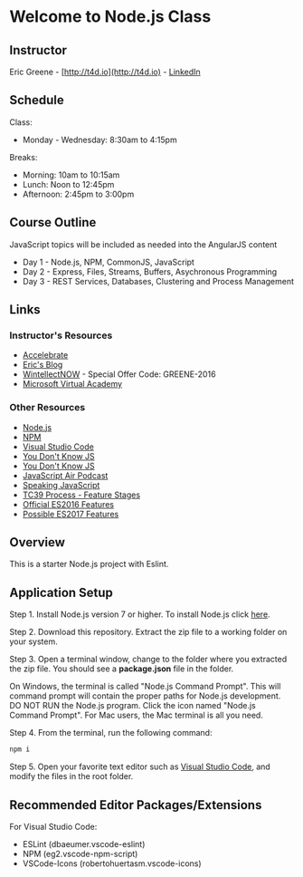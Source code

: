 # Welcome to Node.js Class

## Instructor

Eric Greene - [http://t4d.io](http://t4d.io) - [LinkedIn](https://www.linkedin.com/in/ericwgreene)

## Schedule

Class:

- Monday - Wednesday: 8:30am to 4:15pm

Breaks:

- Morning: 10am to 10:15am
- Lunch: Noon to 12:45pm
- Afternoon: 2:45pm to 3:00pm

## Course Outline

JavaScript topics will be included as needed into the AngularJS content

- Day 1 - Node.js, NPM, CommonJS, JavaScript
- Day 2 - Express, Files, Streams, Buffers, Asychronous Programming
- Day 3 - REST Services, Databases, Clustering and Process Management

## Links

### Instructor's Resources

- [Accelebrate](http://www.accelebrate.com/)
- [Eric's Blog](http://t4d.io/)
- [WintellectNOW](https://www.wintellectnow.com/Home/Instructor?instructorId=EricGreene) - Special Offer Code: GREENE-2016
- [Microsoft Virtual Academy](https://mva.microsoft.com/search/SearchResults.aspx#!q=Eric%20Greene&lang=1033)

### Other Resources

- [Node.js](https://nodejs.org/)
- [NPM](https://www.npmjs.com/)
- [Visual Studio Code](https://code.visualstudio.com/)
- [You Don't Know JS](https://github.com/getify/You-Dont-Know-JS)
- [You Don't Know JS](https://github.com/getify/You-Dont-Know-JS)
- [JavaScript Air Podcast](http://javascriptair.podbean.com/)
- [Speaking JavaScript](http://speakingjs.com/es5/)
- [TC39 Process - Feature Stages](http://www.2ality.com/2015/11/tc39-process.html)
- [Official ES2016 Features](http://www.2ality.com/2016/01/ecmascript-2016.html)
- [Possible ES2017 Features](http://www.2ality.com/2016/02/ecmascript-2017.html)

## Overview

This is a starter Node.js project with Eslint.

## Application Setup

Step 1. Install Node.js version 7 or higher. To install Node.js click [here](https://nodejs.org).

Step 2. Download this repository. Extract the zip file to a working folder on your system.

Step 3. Open a terminal window, change to the folder where you extracted the zip file. You should see a **package.json** file in the folder.

On Windows, the terminal is called "Node.js Command Prompt". This will command prompt will contain the proper paths for Node.js development. DO NOT RUN the Node.js program. Click the icon named "Node.js Command Prompt". For Mac users, the Mac terminal is all you need.

Step 4. From the terminal, run the following command:

```bash
npm i
```

Step 5. Open your favorite text editor such as [Visual Studio Code](https://code.visualstudio.com), and modify the files in the root folder.

## Recommended Editor Packages/Extensions

For Visual Studio Code:

- ESLint (dbaeumer.vscode-eslint)
- NPM (eg2.vscode-npm-script)
- VSCode-Icons (robertohuertasm.vscode-icons)
